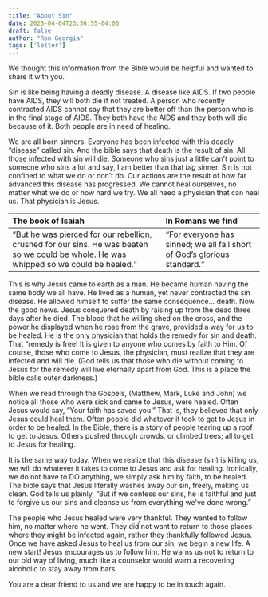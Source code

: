 ```yaml
---
title: "About Sin"
date: 2025-04-04T23:56:55-04:00
draft: false
author: "Ron Georgia"
tags: ['letter']
---
```


We thought this information from the Bible would be helpful and wanted to share it with you.

Sin is like being having a deadly disease. A disease like AIDS. If two people have AIDS, they will both die if not treated. A person who recently contracted AIDS cannot say that they are better off than the person who is in the final stage of AIDS. They both have the AIDS and they both will die because of it. Both people are in need of healing.

We are all born sinners. Everyone has been infected with this deadly “disease” called sin. And the bible says that death is the result of sin. All those infected with sin will die. Someone who sins just a little can’t point to someone who sins a lot and say, I am better than that _big_ sinner. Sin is not confined to what we do or don’t do. Our actions are the result of how far advanced this disease has progressed. We cannot heal ourselves, no matter what we do or how hard we try. We all need a physician that can heal us. That physician is Jesus.

|The book of Isaiah|In Romans we find|
|:-----------------|:-----------------|
|“But he was pierced for our rebellion, crushed for our sins. He was beaten so we could be whole. He was whipped so we could be healed.”|“For everyone has sinned; we all fall short of God’s glorious standard.”|

This is why Jesus came to earth as a man. He became human having the same body we all have. He lived as a human, yet never contracted the sin disease. He allowed himself to suffer the same consequence… death. Now the good news. Jesus conquered death by raising up from the dead three days after he died. The blood that he willing shed on the cross, and the power he displayed when he rose from the grave, provided a way for us to be healed. He is the only physician that holds the remedy for sin and death. That “remedy is free! It is given to anyone who comes by faith to Him. Of course, those who come to Jesus, the physician, must realize that they are infected and will die. (God tells us that those who die without coming to Jesus for the remedy will live eternally apart from God. This is a place the bible calls outer darkness.)

When we read through the Gospels, (Matthew, Mark, Luke and John) we notice all those who were sick and came to Jesus, were healed. Often Jesus would say, “Your faith has saved you.” That is, they believed that only Jesus could heal them. Often people did whatever it took to get to Jesus in order to be healed. In the Bible, there is a story of people tearing up a roof to get to Jesus. Others pushed through crowds, or climbed trees; all to get to Jesus for healing.

It is the same way today. When we realize that this disease (sin) is killing us, we will do whatever it takes to come to Jesus and ask for healing. Ironically, we do not have to DO anything, we simply ask him by faith, to be healed. The bible says that Jesus literally washes away our sin, freely, making us clean. God tells us plainly, “But if we confess our sins, he is faithful and just to forgive us our sins and cleanse us from everything we've done wrong.”

The people who Jesus healed were very thankful. They wanted to follow him, no matter where he went. They did not want to return to those places where they might be infected again, rather they thankfully followed Jesus. Once we have asked Jesus to heal us from our sin, we begin a new life. A new start! Jesus encourages us to follow him. He warns us not to return to our old way of living, much like a counselor would warn a recovering alcoholic to stay away from bars.

You are a dear friend to us and we are happy to be in touch again.

